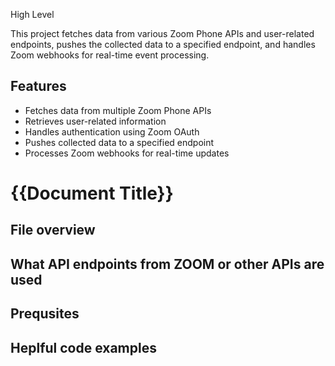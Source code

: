 High Level

This project fetches data from various Zoom Phone APIs and user-related endpoints, pushes the collected data to a specified endpoint, and handles Zoom webhooks for real-time event processing.

## Features

- Fetches data from multiple Zoom Phone APIs
- Retrieves user-related information
- Handles authentication using Zoom OAuth
- Pushes collected data to a specified endpoint
- Processes Zoom webhooks for real-time updates
# **{{Document Title}}**


## File overview

## What API endpoints from ZOOM or other APIs are used

## Prequsites
  
## Heplful code examples